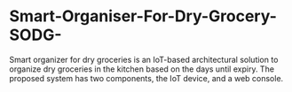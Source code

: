 # Smart-Organiser-For-Dry-Grocery-SODG-
Smart organizer for dry groceries is an IoT-based architectural solution to organize dry groceries in the kitchen based on the days until expiry. The proposed system has two components, the IoT device, and a web console. 
